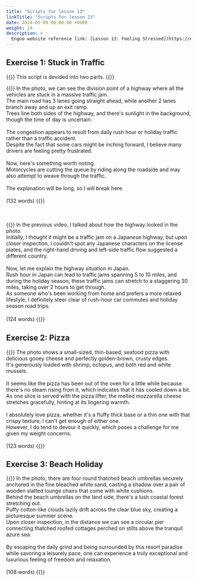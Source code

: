```yaml
---
title: "Scripts for lesson 13"
linkTitle: "Scripts for lesson 13"
date: 2024-05-09 06:00:00 +0900
weight: 14
description: >
  Engoo website reference link: [Lesson 13: Feeling Stressed](https://engoo.com/app/lessons/describing-pictures-intermediate-describing-pictures-feeling-stressed/_jaE8juTEee1ddf1xu1KHw?category_id=P_HriMOnEeifo0O-yMP42w&course_id=ZZasjsOnEeiHZVOMC0VfdA)
---
```


## Exercise 1: Stuck in Traffic

{{<alert>}}
This script is devided into two parts.
{{</alert>}}

{{<card header="**1st script**">}}
In the photo, we can see the division point of a highway where all the vehicles are stuck in a massive traffic jam. <br/>
The main road has 3 lanes going straight ahead, while another 2 lanes branch away and up an exit ramp.<br/>
Trees line both sides of the highway, and there's sunlight in the background, though the time of day is uncertain.<br/>
<br/>
The congestion appears to result from daily rush hour or holiday traffic rather than a traffic accident.<br/>
Despite the fact that some cars might be inching forward, I believe many drivers are feeling pretty frustrated.<br/>
<br/>
Now, here's something worth noting. <br/>
Motorcycles are cutting the queue by riding along the roadside and may also attempt to weave through the traffic.<br/>
<br/>
The explanation will be long, so I will break here.<br/>
<br/>
(132 words)
{{</card>}}

　

{{<card header="**2nd script**">}}
In the previous video, I talked about how the highway looked in the photo. <br/>
Initially, I thought it might be a traffic jam on a Japanese highway, but upon closer inspection, I couldn't spot any Japanese characters on the license plates, and the right-hand driving and left-side traffic flow suggested a different country.<br/>
<br/>
Now, let me explain the highway situation in Japan. <br/>
Rush hour in Japan can lead to traffic jams spanning 5 to 10 miles, and during the holiday season, these traffic jams can stretch to a staggering 30 miles, taking over 2 hours to get through. <br/>
As someone who's been working from home and prefers a more relaxed lifestyle, I definitely steer clear of rush-hour car commutes and holiday season road trips.<br/>
<br/>
(124 words)
{{</card>}}
　

## Exercise 2: Pizza

{{<card header="**Script**">}}
The photo shows a small-sized, thin-based, seafood pizza with delicious gooey cheese and perfectly golden-brown, crusty edges. <br/>
It's generously loaded with shrimp, octopus, and both red and white mussels.<br/>
<br/>
It seems like the pizza has been out of the oven for a little while because there's no steam rising from it, which indicates that it has cooled down a bit. <br/>
As one slice is served with the pizza lifter, the melted mozzarella cheese stretches gracefully, hinting at its lingering warmth.<br/>
<br/>
I absolutely love pizza, whether it's a fluffy thick base or a thin one with that crispy texture; I can't get enough of either one. <br/>
However, I do tend to devour it quickly, which poses a challenge for me given my weight concerns.<br/>
<br/>
(123 words)
{{</card>}}

## Exercise 3: Beach Holiday

{{<card header="**Script**">}}
In the photo, there are four round thatched beach umbrellas securely anchored in the fine bleached white sand, casting a shadow over a pair of wooden slatted lounge chairs that come with white cushions.<br/>
Behind the beach umbrellas on the land side, there's a lush coastal forest stretching out.<br/>
Puffy cotton-like clouds lazily drift across the clear blue sky, creating a picturesque summer scene. <br/>
Upon closer inspection, in the distance we can see a circular pier connecting thatched roofed cottages perched on stilts above the tranquil azure sea.<br/>
<br/>
By escaping the daily grind and being surrounded by this resort paradise while savoring a leisurely pace, one can experience a truly exceptional and luxurious feeling of freedom and relaxation.<br/>
<br/>
(108 words)
{{</card>}}
